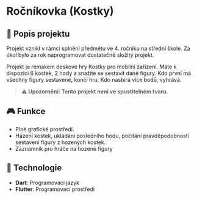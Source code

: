# Ročníkovka (Kostky)

## 📜 Popis projektu

Projekt vznikl v rámci splnění předmětu ve 4. ročníku na střední škole. Za úkol bylo za rok naprogramovat dostatečně složitý projekt.

Projekt je remakem deskové hry Kostky pro mobilní zařízení. Máte k dispozici 6 kostek, 2 hody a snažíte se sestavit dané figury. Kdo první má všechny figury sestavené, končí hru. Kdo nasbírá více bodů, vyhrává.

> **⚠️ Upozornění: Tento projekt není ve spustitelném tvaru.**

## 🎮 Funkce

- Plné grafické prostředí.
- Házení kostek, ukládání posledního hodu, počítání pravděpodobnosti sestavení figury z hozených kostek.
- Záznamník pro hráče na hozené figury

## 🚀 Technologie

- **Dart**: Programovací jazyk
- **Flutter**: Programovací prostředí



